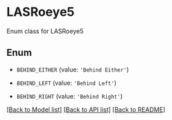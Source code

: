 # LASRoeye5

Enum class for LASRoeye5

## Enum

* `BEHIND_EITHER` (value: `'Behind Either'`)

* `BEHIND_LEFT` (value: `'Behind Left'`)

* `BEHIND_RIGHT` (value: `'Behind Right'`)

[[Back to Model list]](../README.md#documentation-for-models) [[Back to API list]](../README.md#documentation-for-api-endpoints) [[Back to README]](../README.md)


